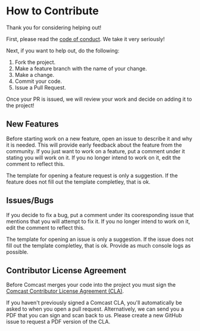 # How to Contribute

Thank you for considering helping out!

First, please read the [code of conduct](CODE_OF_CONDUCT.md). We take it very seriously!

Next, if you want to help out, do the following:

1. Fork the project.
2. Make a feature branch with the name of your change.
3. Make a change.
4. Commit your code.
5. Issue a Pull Request.

Once your PR is issued, we will review your work and decide on adding it to the project!

## New Features

Before starting work on a new feature, open an issue to describe it and why it is needed. This will provide early feedback about the feature from the community.
If you just want to work on a feature, put a comment under it stating you will work on it. If you no longer intend to work on it, edit the comment to reflect this.

The template for opening a feature request is only a suggestion. If the feature does not fill out the template completley, that is ok.

## Issues/Bugs

If you decide to fix a bug, put a comment under its cooresponding issue that mentions that you will attempt to fix it. 
If you no longer intend to work on it, edit the comment to reflect this.

The template for opening an issue is only a suggestion. If the issue does not fill out the template completley, that is ok. Provide as much console logs as possible.

## Contributor License Agreement

Before Comcast merges your code into the project you must sign the [Comcast Contributor License Agreement (CLA)](https://gist.github.com/ComcastOSS/a7b8933dd8e368535378cda25c92d19a).

If you haven't previously signed a Comcast CLA, you'll automatically be asked to when you open a pull request. Alternatively, we can send you a PDF that you can sign and scan back to us. Please create a new GitHub issue to request a PDF version of the CLA.
